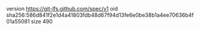 version https://git-lfs.github.com/spec/v1
oid sha256:586d841f2e1d4a41803fdb48d67f94d13fe6e0be38b1a4ee70636b4f01a55081
size 490
